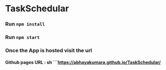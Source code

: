 # TaskSchedular

### Run `npm install`

### Run `npm start`

### Once the App is hosted visit the url

#### Github pages URL : sh ```https://abhayakumara.github.io/TaskSchedular/
```